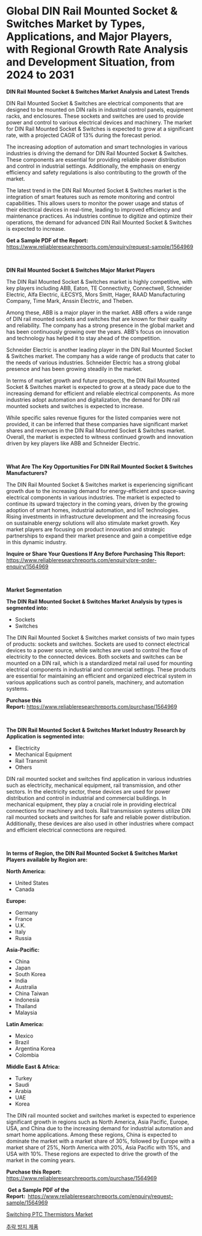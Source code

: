 <p><h1>Global DIN Rail Mounted Socket & Switches Market by Types, Applications, and Major Players, with Regional Growth Rate Analysis and Development Situation, from 2024 to 2031</h1></p><p><strong>DIN Rail Mounted Socket & Switches Market Analysis and Latest Trends</strong></p>
<p><p>DIN Rail Mounted Socket & Switches are electrical components that are designed to be mounted on DIN rails in industrial control panels, equipment racks, and enclosures. These sockets and switches are used to provide power and control to various electrical devices and machinery. The market for DIN Rail Mounted Socket & Switches is expected to grow at a significant rate, with a projected CAGR of 13% during the forecast period.</p><p>The increasing adoption of automation and smart technologies in various industries is driving the demand for DIN Rail Mounted Socket & Switches. These components are essential for providing reliable power distribution and control in industrial settings. Additionally, the emphasis on energy efficiency and safety regulations is also contributing to the growth of the market.</p><p>The latest trend in the DIN Rail Mounted Socket & Switches market is the integration of smart features such as remote monitoring and control capabilities. This allows users to monitor the power usage and status of their electrical devices in real-time, leading to improved efficiency and maintenance practices. As industries continue to digitize and optimize their operations, the demand for advanced DIN Rail Mounted Socket & Switches is expected to increase.</p></p>
<p><strong>Get a Sample PDF of the Report:&nbsp;</strong> <a href="https://www.reliableresearchreports.com/enquiry/request-sample/1564969">https://www.reliableresearchreports.com/enquiry/request-sample/1564969</a></p>
<p>&nbsp;</p>
<p><strong>DIN Rail Mounted Socket & Switches Major Market Players</strong></p>
<p><p>The DIN Rail Mounted Socket & Switches market is highly competitive, with key players including ABB, Eaton, TE Connectivity, Connectwell, Schneider Electric, Alfa Electric, iLECSYS, Mors Smitt, Hager, RAAD Manufacturing Company, Time Mark, Anssin Electric, and Theben.</p><p>Among these, ABB is a major player in the market. ABB offers a wide range of DIN rail mounted sockets and switches that are known for their quality and reliability. The company has a strong presence in the global market and has been continuously growing over the years. ABB's focus on innovation and technology has helped it to stay ahead of the competition.</p><p>Schneider Electric is another leading player in the DIN Rail Mounted Socket & Switches market. The company has a wide range of products that cater to the needs of various industries. Schneider Electric has a strong global presence and has been growing steadily in the market.</p><p>In terms of market growth and future prospects, the DIN Rail Mounted Socket & Switches market is expected to grow at a steady pace due to the increasing demand for efficient and reliable electrical components. As more industries adopt automation and digitalization, the demand for DIN rail mounted sockets and switches is expected to increase.</p><p>While specific sales revenue figures for the listed companies were not provided, it can be inferred that these companies have significant market shares and revenues in the DIN Rail Mounted Socket & Switches market. Overall, the market is expected to witness continued growth and innovation driven by key players like ABB and Schneider Electric.</p></p>
<p>&nbsp;</p>
<p><strong>What Are The Key Opportunities For DIN Rail Mounted Socket & Switches Manufacturers?</strong></p>
<p><p>The DIN Rail Mounted Socket & Switches market is experiencing significant growth due to the increasing demand for energy-efficient and space-saving electrical components in various industries. The market is expected to continue its upward trajectory in the coming years, driven by the growing adoption of smart homes, industrial automation, and IoT technologies. Rising investments in infrastructure development and the increasing focus on sustainable energy solutions will also stimulate market growth. Key market players are focusing on product innovation and strategic partnerships to expand their market presence and gain a competitive edge in this dynamic industry.</p></p>
<p><strong>Inquire or Share Your Questions If Any Before Purchasing This Report:</strong> <a href="https://www.reliableresearchreports.com/enquiry/pre-order-enquiry/1564969">https://www.reliableresearchreports.com/enquiry/pre-order-enquiry/1564969</a></p>
<p>&nbsp;</p>
<p><strong>Market Segmentation</strong></p>
<p><strong>The DIN Rail Mounted Socket & Switches Market Analysis by types is segmented into:</strong></p>
<p><ul><li>Sockets</li><li>Switches</li></ul></p>
<p><p>The DIN Rail Mounted Socket & Switches market consists of two main types of products: sockets and switches. Sockets are used to connect electrical devices to a power source, while switches are used to control the flow of electricity to the connected devices. Both sockets and switches can be mounted on a DIN rail, which is a standardized metal rail used for mounting electrical components in industrial and commercial settings. These products are essential for maintaining an efficient and organized electrical system in various applications such as control panels, machinery, and automation systems.</p></p>
<p><strong>Purchase this Report:&nbsp;</strong><a href="https://www.reliableresearchreports.com/purchase/1564969">https://www.reliableresearchreports.com/purchase/1564969</a></p>
<p>&nbsp;</p>
<p><strong>The DIN Rail Mounted Socket & Switches Market Industry Research by Application is segmented into:</strong></p>
<p><ul><li>Electricity</li><li>Mechanical Equipment</li><li>Rail Transmit</li><li>Others</li></ul></p>
<p><p>DIN rail mounted socket and switches find application in various industries such as electricity, mechanical equipment, rail transmission, and other sectors. In the electricity sector, these devices are used for power distribution and control in industrial and commercial buildings. In mechanical equipment, they play a crucial role in providing electrical connections for machinery and tools. Rail transmission systems utilize DIN rail mounted sockets and switches for safe and reliable power distribution. Additionally, these devices are also used in other industries where compact and efficient electrical connections are required.</p></p>
<p>&nbsp;</p>
<p><strong>In terms of Region, the DIN Rail Mounted Socket & Switches Market Players available by Region are:</strong></p>
<p>
    <p> <strong> North America: </strong>
        <ul>
            <li>United States</li>
            <li>Canada</li>
        </ul>
        </p> 
    <p> <strong> Europe: </strong>
        <ul>
            <li>Germany</li>
            <li>France</li>
            <li>U.K.</li>
            <li>Italy</li>
            <li>Russia</li>
        </ul>
        </p> 
    <p> <strong> Asia-Pacific: </strong>
        <ul>
            <li>China</li>
            <li>Japan</li>
            <li>South Korea</li>
            <li>India</li>
            <li>Australia</li>
            <li>China Taiwan</li>
            <li>Indonesia</li>
            <li>Thailand</li>
            <li>Malaysia</li>
        </ul>
        </p> 
    <p> <strong> Latin America: </strong>
        <ul>
            <li>Mexico</li>
            <li>Brazil</li>
            <li>Argentina Korea</li>
            <li>Colombia</li>
        </ul>
        </p> 
    <p> <strong> Middle East & Africa: </strong>
        <ul>
            <li>Turkey</li>
            <li>Saudi</li>
            <li>Arabia</li>
            <li>UAE</li>
            <li>Korea</li>
        </ul>
    </p>
    </p>
<p><p>The DIN rail mounted socket and switches market is expected to experience significant growth in regions such as North America, Asia Pacific, Europe, USA, and China due to the increasing demand for industrial automation and smart home applications. Among these regions, China is expected to dominate the market with a market share of 30%, followed by Europe with a market share of 25%, North America with 20%, Asia Pacific with 15%, and USA with 10%. These regions are expected to drive the growth of the market in the coming years.</p></p>
<p><strong>Purchase this Report: </strong><a href="https://www.reliableresearchreports.com/purchase/1564969">https://www.reliableresearchreports.com/purchase/1564969</a></p>
<p>&nbsp;<strong>Get a Sample PDF of the Report:&nbsp;&nbsp;</strong><a href="https://www.reliableresearchreports.com/enquiry/request-sample/1564969">https://www.reliableresearchreports.com/enquiry/request-sample/1564969</a></p>
<p><strong></strong></p>
<p><p><a href="https://github.com/FassouRP/Market-Research-Report-List-3/blob/main/switching-ptc-thermistors-market.md">Switching PTC Thermistors Market</a></p><p><a href="https://github.com/mpodehpw07370073/Market-Research-Report-List-1/blob/main/952075811827.md">추락 방지 제품</a></p></p>